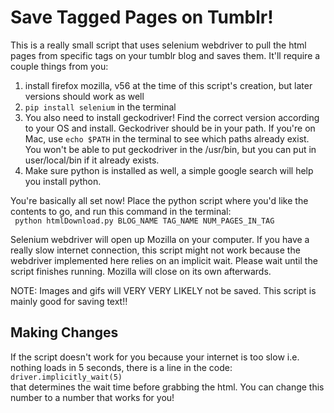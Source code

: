 # Save Tagged Pages on Tumblr!

This is a really small script that uses selenium webdriver to pull the html pages from specific tags on your tumblr blog and saves them. It'll require a couple things from you: 

1. install firefox mozilla, v56 at the time of this script's creation, but later versions should work as well 
2. <code>pip install selenium</code> in the terminal 
3. You also need to install geckodriver! Find the correct version according to your OS and install. Geckodriver should be in your path. If you're on Mac, use <code>echo $PATH</code> in the terminal to see which paths already exist. You won't be able to put geckodriver in the /usr/bin, but you can put in user/local/bin if it already exists. 
4. Make sure python is installed as well, a simple google search will help you install python.

You're basically all set now! Place the python script where you'd like the contents to go, and run this command in the terminal: <br>
<code> python htmlDownload.py BLOG_NAME TAG_NAME NUM_PAGES_IN_TAG </code> 

Selenium webdriver will open up Mozilla on your computer. If you have a really slow internet connection, this script might not work because the webdriver implemented here relies on an implicit wait. Please wait until the script finishes running. Mozilla will close on its own afterwards.

NOTE: Images and gifs will VERY VERY LIKELY not be saved. This script is mainly good for saving text!!

<h2>Making Changes</h2>
If the script doesn't work for you because your internet is too slow i.e. nothing loads in 5 seconds, there is a line in the code: <br>
<code>driver.implicitly_wait(5)</code> <br>
that determines the wait time before grabbing the html. You can change this number to a number that works for you!
